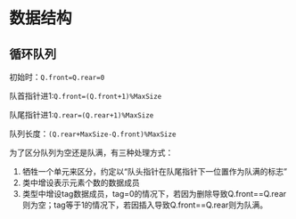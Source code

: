 # 数据结构

## 循环队列

初始时：` Q.front=Q.rear=0 `

队首指针进1:`Q.front=(Q.front+1)%MaxSize`

队尾指针进1:`Q.rear=(Q.rear+1)%MaxSize`

队列长度：`(Q.rear+MaxSize-Q.front)%MaxSize`

为了区分队列为空还是队满，有三种处理方式：

1. 牺牲一个单元来区分，约定以“队头指针在队尾指针下一位置作为队满的标志”
2. 类中增设表示元素个数的数据成员
3. 类型中增设tag数据成员，tag=0的情况下，若因为删除导致Q.front==Q.rear则为空；tag等于1的情况下，若因插入导致Q.front==Q.rear则为队满。